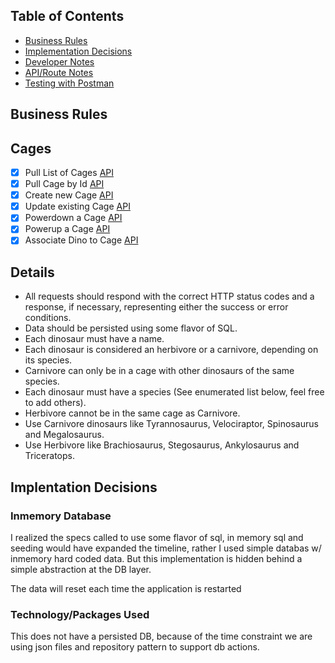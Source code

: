 
## Table of Contents
* [Business Rules](#business-rules)
* [Implementation Decisions](#implentation-decisions)
* [Developer Notes](./docs/DeveloperNotes.md)
* [API/Route Notes](./docs/APINotes.md)
* [Testing with Postman](./docs/PostmanTesting.md)

## Business Rules

## Cages
* [x] Pull List of Cages [API](./docs/APINotes.md#get-all-cages)
* [x] Pull Cage by Id [API](./docs/APINotes.md#get-single-cage)
* [x] Create new Cage [API](./docs/APINotes.md#create-cage)
* [x] Update existing Cage [API](./docs/APINotes.md#edit-cage)
* [x] Powerdown a Cage [API](./docs/APINotes.md#power-down)
* [x] Powerup a Cage [API](./docs/APINotes.md#power-on)
* [x] Associate Dino to Cage [API](./docs/APINotes.md#associate-dinosaur-to-cage)

## Details
* All requests should respond with the correct HTTP status codes and a response, if necessary,
representing either the success or error conditions.
* Data should be persisted using some flavor of SQL.
* Each dinosaur must have a name.
* Each dinosaur is considered an herbivore or a carnivore, depending on its species.
* Carnivore can only be in a cage with other dinosaurs of the same species.
* Each dinosaur must have a species (See enumerated list below, feel free to add others).
* Herbivore cannot be in the same cage as Carnivore.
* Use Carnivore dinosaurs like Tyrannosaurus, Velociraptor, Spinosaurus and Megalosaurus.
* Use Herbivore like Brachiosaurus, Stegosaurus, Ankylosaurus and Triceratops.


## Implentation Decisions

### Inmemory Database
I realized the specs called to use some flavor of sql, in memory sql and seeding would have expanded the timeline, rather I used simple databas w/ inmemory hard coded data. But this implementation is hidden behind a simple abstraction at the DB layer.

The data will reset each time the application is restarted


### Technology/Packages Used
This does not have a persisted DB, because of the time constraint we are using json files and repository pattern to support db actions.  


